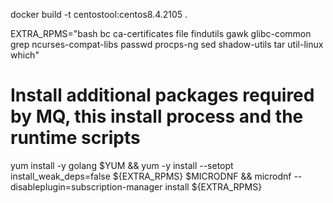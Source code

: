 docker build -t centostool:centos8.4.2105 .



EXTRA_RPMS="bash bc ca-certificates file findutils gawk glibc-common grep ncurses-compat-libs passwd procps-ng sed shadow-utils tar util-linux which"
  # Install additional packages required by MQ, this install process and the runtime scripts
  yum install -y golang
  $YUM && yum -y install --setopt install_weak_deps=false ${EXTRA_RPMS}
  $MICRODNF && microdnf --disableplugin=subscription-manager install ${EXTRA_RPMS}

  